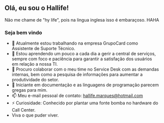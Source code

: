 ## Olá, eu sou o Hallife! 

Não me chame de "hy life", pois na lingua inglesa isso é embaraçoso. HAHA

### Seja bem vindo

- 🔭 Atualmente estou trabalhando na empresa GrupoCard como Assistente de Suporte Técnico.
- 🌱 Estou aprendendo um pouco a cada dia a gerir a central de serviços, sempre com foco e paciência para garantir a satisfação dos usuários em relação a nossa TI.
- 👯 Procuro colaborar com o meu time no Service Desk com as demandas internas, bem como a pesquisa de informações para aumentar a produtividade do setor. 
- 🤔 Iniciante em documentação e as linguagens de programação parecem gregas para mim.
- 📫 Meu e-mail pessoal de contato: hallife.marques@hotmail.com
- ⚡ Curiosidade: Conhecido por plantar uma fonte bomba no hardware do Call Center.
- Viva o que puder viver.